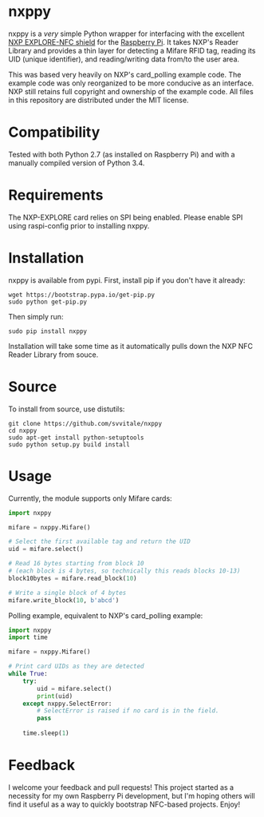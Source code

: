 nxppy
=====
nxppy is a *very* simple Python wrapper for interfacing with the excellent [NXP EXPLORE-NFC shield](http://uk.farnell.com/nxp-explore-nfc) for the [Raspberry Pi](http://www.raspberrypi.org/).  It takes NXP's Reader Library and provides a thin layer for detecting a Mifare RFID tag, reading its UID (unique identifier), and reading/writing data from/to the user area.

This was based very heavily on NXP's card_polling example code.  The example code was only reorganized to be more conducive as an interface.  NXP still retains full copyright and ownership of the example code.  All files in this repository are distributed under the MIT license.

Compatibility
=====
Tested with both Python 2.7 (as installed on Raspberry Pi) and with a manually compiled version of Python 3.4.

Requirements
=====
The NXP-EXPLORE card relies on SPI being enabled.  Please enable SPI using raspi-config prior to installing nxppy.

Installation
=====
nxppy is available from pypi.  First, install pip if you don't have it already:

```
wget https://bootstrap.pypa.io/get-pip.py
sudo python get-pip.py
```

Then simply run:

```
sudo pip install nxppy
```

Installation will take some time as it automatically pulls down the NXP NFC Reader Library from souce.

Source
=====
To install from source, use distutils:

```
git clone https://github.com/svvitale/nxppy
cd nxppy
sudo apt-get install python-setuptools
sudo python setup.py build install

```

Usage
=====
Currently, the module supports only Mifare cards:

```python
import nxppy

mifare = nxppy.Mifare()

# Select the first available tag and return the UID
uid = mifare.select()

# Read 16 bytes starting from block 10 
# (each block is 4 bytes, so technically this reads blocks 10-13)
block10bytes = mifare.read_block(10)

# Write a single block of 4 bytes
mifare.write_block(10, b'abcd')
```

Polling example, equivalent to NXP's card_polling example:

```python
import nxppy
import time

mifare = nxppy.Mifare()

# Print card UIDs as they are detected
while True:
    try:
        uid = mifare.select()
        print(uid)
    except nxppy.SelectError:
        # SelectError is raised if no card is in the field.
        pass
        
    time.sleep(1)
```

Feedback
=====
I welcome your feedback and pull requests!  This project started as a necessity for my own Raspberry Pi development, but I'm hoping others will find it useful as a way to quickly bootstrap NFC-based projects.  Enjoy!
